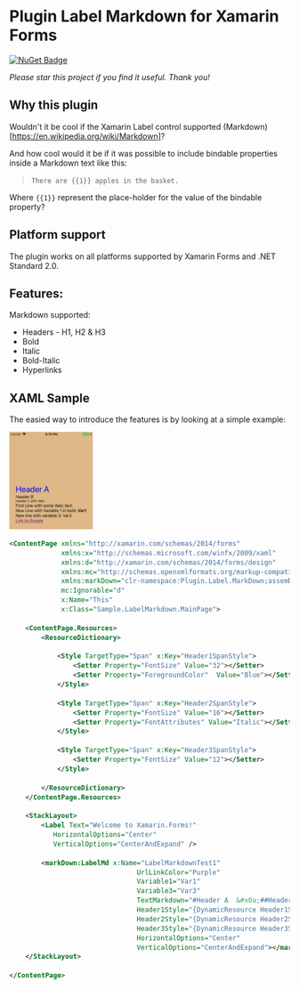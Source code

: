 # Plugin Label Markdown for Xamarin Forms

[![NuGet Badge](https://buildstats.info/nuget/Plugin.SegmentedControl.Netstandard)](https://www.nuget.org/packages/Plugin.SegmentedControl.Netstandard/)

*Please star this project if you find it useful. Thank you!*

## Why this plugin
Wouldn't it be cool if the Xamarin Label control supported (Markdown)[https://en.wikipedia.org/wiki/Markdown]? 

And how cool would it be if it was possible to include bindable properties inside a Markdown text like this: 
> `There are {{1}} apples in the basket.`


Where `{{1}}` represent the place-holder for the value of the bindable property?

## Platform support

The plugin works on all platforms supported by Xamarin Forms and .NET Standard 2.0.

## Features: 

Markdown supported:
- Headers - H1, H2 & H3
- Bold
- Italic
- Bold-Italic
- Hyperlinks

## XAML Sample
The easied way to introduce the features is by looking at a simple example:

<!-- ![Sample image](https://raw.githubusercontent.com/1iveowl/plugin.label.markdown/develop/images/sample1.png?token=ADCGLUEGHFAPFOSUOVSWFDK5OEZQY =250x) -->

<img src="https://raw.githubusercontent.com/1iveowl/plugin.label.markdown/develop/images/sample1.png?token=ADCGLUEGHFAPFOSUOVSWFDK5OEZQY" width="150"/>



```xml
<ContentPage xmlns="http://xamarin.com/schemas/2014/forms"
             xmlns:x="http://schemas.microsoft.com/winfx/2009/xaml"
             xmlns:d="http://xamarin.com/schemas/2014/forms/design"
             xmlns:mc="http://schemas.openxmlformats.org/markup-compatibility/2006"
             xmlns:markDown="clr-namespace:Plugin.Label.MarkDown;assembly=Plugin.Label.MarkDown"
             mc:Ignorable="d"
             x:Name="This"
             x:Class="Sample.LabelMarkdown.MainPage">

    <ContentPage.Resources>
        <ResourceDictionary>

            <Style TargetType="Span" x:Key="Header1SpanStyle">
                <Setter Property="FontSize" Value="32"></Setter>
                <Setter Property="ForegroundColor"  Value="Blue"></Setter>
            </Style>

            <Style TargetType="Span" x:Key="Header2SpanStyle">
                <Setter Property="FontSize" Value="16"></Setter>
                <Setter Property="FontAttributes" Value="Italic"></Setter>
            </Style>

            <Style TargetType="Span" x:Key="Header3SpanStyle">
                <Setter Property="FontSize" Value="12"></Setter>
            </Style>

        </ResourceDictionary>
    </ContentPage.Resources>  

    <StackLayout>
        <Label Text="Welcome to Xamarin.Forms!" 
           HorizontalOptions="Center"
           VerticalOptions="CenterAndExpand" />

        <markDown:LabelMd x:Name="LabelMarkdownTest1"
                                UrlLinkColor="Purple"
                                Variable1="Var1"
                                Variable3="Var3"
                                TextMarkdown="#Header A  &#x0a;##Header B  &#x0a;###Header C _with italic_  &#x0a;First Line with some _italic text_.  &#x0a;New Line with Variable 1 in bold: **{{1}}**  &#x0a;New line with variable 3: {{3}}  &#x0a;[Link to Google](https://www.google.com) &#x0a;"
                                Header1Style="{DynamicResource Header1SpanStyle}"
                                Header2Style="{DynamicResource Header2SpanStyle}"
                                Header3Style="{DynamicResource Header3SpanStyle}"
                                HorizontalOptions="Center"
                                VerticalOptions="CenterAndExpand"></markDown:LabelMd>
    </StackLayout>

</ContentPage>
```


